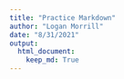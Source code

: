 ```yaml
---
title: "Practice Markdown"
author: "Logan Morrill"
date: "8/31/2021"
output: 
  html_document:
    keep_md: True
---
```




